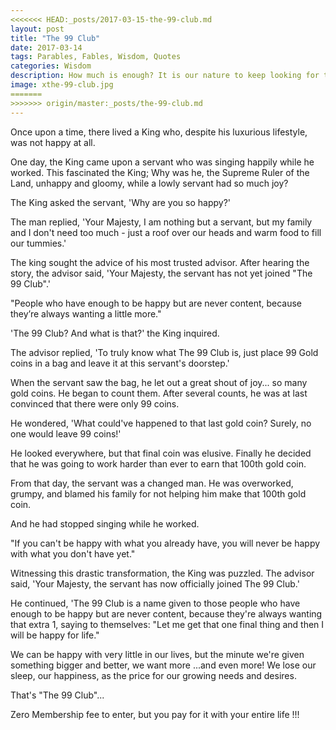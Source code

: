 ```yaml
---
<<<<<<< HEAD:_posts/2017-03-15-the-99-club.md
layout: post
title: "The 99 Club"
date: 2017-03-14
tags: Parables, Fables, Wisdom, Quotes
categories: Wisdom
description: How much is enough? It is our nature to keep looking for that final success, which would bring us happiness. Here's a little story that shows how much is needed to be really happy.
image: xthe-99-club.jpg
=======
>>>>>>> origin/master:_posts/the-99-club.md
---
```


Once upon a time, there lived a King who, despite his luxurious lifestyle, was not happy at all.

One day, the King came upon a servant who was singing happily while he worked. This fascinated the King; Why was he, the Supreme Ruler of the Land, unhappy and gloomy, while a lowly servant had so much joy?

The King asked the servant, 'Why are you so happy?'

The man replied, 'Your Majesty, I am nothing but a servant, but my family and I don't need too much - just a roof over our heads and warm food to fill our tummies.'

The king sought the advice of his most trusted advisor. After hearing the story, the advisor said, 'Your Majesty, the servant has not yet joined "The 99 Club".'

<div class='quotation'>
"People who have enough to be happy but are never content, because they’re always wanting a little more."
</div>

'The 99 Club? And what is that?' the King inquired.

The advisor replied, 'To truly know what The 99 Club is, just place 99 Gold coins in a bag and leave it at this servant's doorstep.'

When the servant saw the bag, he let out a great shout of joy... so many gold coins. He began to count them. After several counts, he was at last convinced that there were only 99 coins.

He wondered, 'What could've happened to that last gold coin? Surely, no one would leave 99 coins!'

He looked everywhere, but that final coin was elusive. Finally he decided that he was going to work harder than ever to earn that 100th gold coin.

From that day, the servant was a changed man. He was overworked, grumpy, and blamed his family for not helping him make that 100th gold coin.

And he had stopped singing while he worked.

<div class='quotation'>
"If you can't be happy with what you already have, you will never be happy with what you don't have yet."
</div>

Witnessing this drastic transformation, the King was puzzled. The advisor said, 'Your Majesty, the servant has now officially joined The 99 Club.'

He continued, 'The 99 Club is a name given to those people who have enough to be happy but are never content, because they're always wanting that extra 1, saying to themselves: "Let me get that one final thing and then I will be happy for life."

We can be happy with very little in our lives, but the minute we're given something bigger and better, we want more ...and even more! We lose our sleep, our happiness, as the price for our growing needs and desires.

That's "The 99 Club"...

Zero Membership fee to enter, but you pay for it with your entire life !!!
